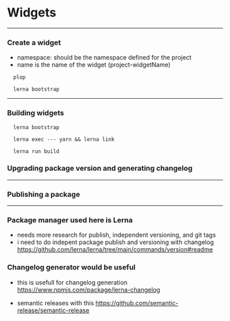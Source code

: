# Widgets
-----

### Create a widget
- namespace: should be the namespace defined for the project
- name is the name of the widget (project-widgetName)

```
  plop
```

```
  lerna bootstrap
```
-----

### Building widgets
```
  lerna bootstrap
```

```
  lerna exec --- yarn && lerna link
```

```
  lerna run build
```

### Upgrading package version and generating changelog

-----

### Publishing a package

-----


### Package manager used here is Lerna
- needs more research for publish, independent versioning, and git tags
- i need to do indepent package publish and versioning with changelog
https://github.com/lerna/lerna/tree/main/commands/version#readme

### Changelog generator would be useful
- this is usefull for changelog generation
https://www.npmjs.com/package/lerna-changelog

- semantic releases with this 
https://github.com/semantic-release/semantic-release